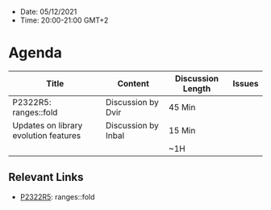* Date: 05/12/2021
* Time: 20:00-21:00 GMT+2

# Agenda

| Title | Content | Discussion Length | Issues       |
|----------|-------------|-------------|----------------|
| P2322R5: ranges::fold | Discussion by Dvir | 45 Min | |
| Updates on library evolution features | Discussion by Inbal | 15 Min | |
|                             |             | ~1H         |   |

## Relevant Links
* [P2322R5](https://isocpp.org/files/papers/P2232R5.html): ranges::fold
